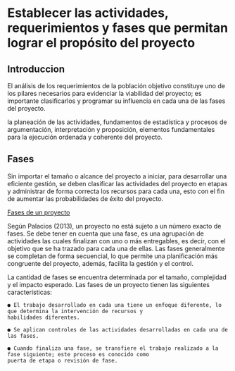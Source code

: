 # Establecer las actividades, requerimientos y fases que permitan lograr el propósito del proyecto

## Introduccion

El análisis de los requerimientos de la población objetivo constituye uno de los pilares necesarios para evidenciar la
viabilidad del proyecto; es importante clasificarlos y programar su influencia en cada una de las fases del proyecto.

la planeación de las actividades, fundamentos de estadística y procesos de argumentación, interpretación y proposición,
elementos fundamentales para la ejecución ordenada y coherente del proyecto.

## Fases

Sin importar el tamaño o alcance del proyecto a iniciar, para desarrollar una eficiente gestión, se deben clasificar las
actividades del proyecto en etapas y administrar de forma correcta los recursos para cada una, esto con el fin de aumentar
las probabilidades de éxito del proyecto.

[Fases de un proyecto](image-7.png)

Según Palacios (2013), un proyecto no está sujeto a un número exacto de fases. Se debe tener en cuenta que una fase, es
una agrupación de actividades las cuales finalizan con uno o más entregables, es decir, con el objetivo que se ha trazado
para cada una de ellas. Las fases generalmente se completan de forma secuencial, lo que permite una planificación más
congruente del proyecto, además, facilita la gestión y el control.

La cantidad de fases se encuentra determinada por el tamaño, complejidad y el impacto esperado. Las fases de un proyecto
tienen las siguientes características:

    ● El trabajo desarrollado en cada una tiene un enfoque diferente, lo que determina la intervención de recursos y
    habilidades diferentes.

    ● Se aplican controles de las actividades desarrolladas en cada una de las fases.

    ● Cuando finaliza una fase, se transfiere el trabajo realizado a la fase siguiente; este proceso es conocido como
    puerta de etapa o revisión de fase.
